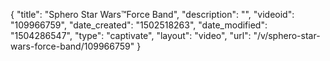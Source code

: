 {
    "title": "Sphero Star Wars&trade;Force Band",
    "description": "",
    "videoid": "109966759",
    "date_created": "1502518263",
    "date_modified": "1504286547",
    "type": "captivate",
    "layout": "video",
    "url": "\/v\/sphero-star-wars-force-band\/109966759"
}
